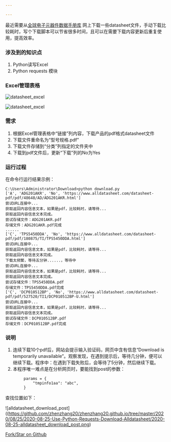 ```yaml
---

---
```


 

最近需要从[全球电子元器件数据手册库](https://www.alldatasheet.com/) 网上下载一些datasheet文件，手动下载比较耗时，写个下载脚本可以节省很多时间，且可以在需要下载内容更新后重复使用，提高效率。

### 涉及到的知识点

1. Python读写Excel
2. Python requests 模块

### Excel管理表格

![datasheet_excel](https://github.com/zhenzhang20/zhenzhang20.github.io/tree/master/2020/08/25/2020-08-25-Use-Python-Requests-Download-Alldatasheet/2020-08-25-datasheet_excel.png)

![datasheet_excel](https://raw.githubusercontent.com/zhenzhang20/zhenzhang20.github.io/tree/master/2020/08/25/2020-08-25-Use-Python-Requests-Download-Alldatasheet/2020-08-25-datasheet_excel.png)

### 需求

1. 根据Excel管理表格中“链接”列内容，下载产品的pdf格式datasheet文件
2. 下载文件重命名为“型号规格.pdf”
3. 下载文件存储到“分类”列指定的文件夹中
4. 下载到pdf文件后，更新“下载”列的No为Yes



### 运行过程

在命令行运行结果示例：

```
C:\Users\Administrator\Download>python download.py
['A', 'ADG201AKR', 'No', 'https://www.alldatasheet.com/datasheet-pdf/pdf/48648/AD/ADG201AKR.html']
尝试URL连接中...
获取返回内容信息文本，如果是pdf，比较耗时，请等待...
获取返回内容信息文本完成。
尝试存储文件：ADG201AKR.pdf
存储文件：ADG201AKR.pdf完成
......
['C', 'TPS5450DDA', 'No', 'https://www.alldatasheet.com/datasheet-pdf/pdf/180875/TI/TPS5450DDA.html']
尝试URL连接中...
获取返回内容信息文本，如果是pdf，比较耗时，请等待...
获取返回内容信息文本完成。
下载太频繁，等待五分钟......，等待中
尝试URL连接中...
获取返回内容信息文本，如果是pdf，比较耗时，请等待...
获取返回内容信息文本完成。
尝试存储文件：TPS5450DDA.pdf
存储文件：TPS5450DDA.pdf完成
['C', 'DCP010512BP', 'No', 'https://www.alldatasheet.com/datasheet-pdf/pdf/527520/TI1/DCP010512BP-U.html']
尝试URL连接中...
获取返回内容信息文本，如果是pdf，比较耗时，请等待...
获取返回内容信息文本完成。
尝试存储文件：DCP010512BP.pdf
存储文件：DCP010512BP.pdf完成
```

### 说明

1. 连续下载10个pdf后，网站会提示输入验证码，网页中含有信息“Download is temporarily unavailable”。观察发现，在遇到提示后，等待几分钟，便可以继续下载。程序中：在遇到下载失败后，会等待了5分钟，然后继续下载。
2. 本程序唯一难点是在分析网页时，要能找到post的参数：

```
        params = {
            "tmpinfo1aa": "abc",
        }
```



查找位置如下： 

![alldatasheet_download_post]((https://github.com/zhenzhang20/zhenzhang20.github.io/tree/master/2020/08/25/2020-08-25-Use-Python-Requests-Download-Alldatasheet/2020-08-25-alldatasheet_download_post.png)



[Fork/Star on Github](https://github.com/zhenzhang20/Alldatasheet)



